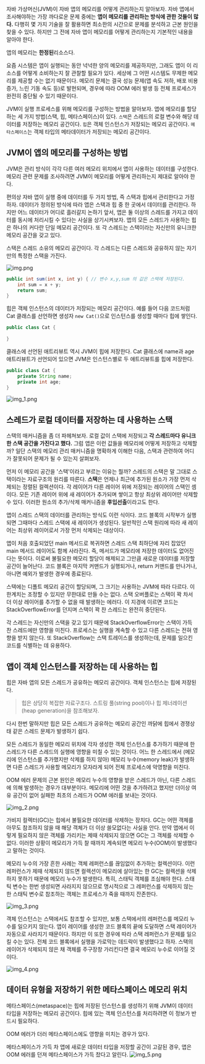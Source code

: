 자바 가상머신(JVM)이 자바 앱의 메모리를 어떻게 관리하는지 알아보자.
자바 앱에서 조사해야하는 가장 까다로운 문제 중에는 **앱이 메모리를 관리하는 방식에 관한 것들이 많다.**
다행히 몇 가지 기술을 잘 활용하면 최소한의 시간으로 문제를 분석하고 근본 원인을 찾을 수 있다.
하지만 그 전에 자바 앱이 메모리를 어떻게 관리하는지 기본적인 내용을 알아야 한다.

앱의 메모리는 **한정된**리소스다.

요즘 시스템은 앱이 실행되는 동안 넉넉한 양의 메모리를 제공하지만, 그래도 앱이 이 리소스를 어떻게 소비하는지 잘 관찰할 필요가 있다.
세상에 그 어떤 시스템도 무제한 메모리를 제공할 수는 없기 때문이다. 메모리 문제는 결국 성능 문제(앱 속도 저하, 배포 비용 증가, 느린 기동 속도 등)로 발현되며,
경우에 따라 OOM 에러 발생 등 전체 프로세스가 완전히 중단될 수 있기 때문이다.

JVM이 실행 프로세스를 위해 메모리를 구성하는 방법을 알아보자.
앱에 메모리를 할당하는 세 가지 방법(스택, 힙, 메타스페이스)이 있다.
`스택`은 스레드의 로컬 변수와 해당 데이터를 저장하는 메모리 공간이다.
`힙`은 객체 인스턴스가 저장되는 메모리 공간이다.
`메타스페이스`는 객체 타입의 메타데이터가 저장되는 메모리 공간이다.

## JVM이 앱의 메모리를 구성하는 방법
JVM은 관리 방식이 각각 다른 여러 메모리 위치에서 앱이 사용하는 데이터를 구성한다.
메모리 관련 문제를 조사하려면 JVM이 메모리를 어떻게 관리하는지 제대로 알아야 한다.

편의상 자바 앱이 실행 중에 데이터를 두 가지 방법, 즉 스택과 힙에서 관리한다고 가정하자.
데이터가 정의된 방식에 따라 앱은 스택과 힙 중 한 곳에서 데이터를 관리한다.
하지만 어느 데이터가 어디로 흘러갈지 논하기 앞서, 앱은 둘 이상의 스레드를 가지고 데이터를 동시에 처리시킬 수
있다는 사실을 상기시켜보자. 앱의 모든 스레드가 사용하는 힙은 하나의 커다란 단일 메모리 공간이다.
또 각 스레드는 스택이라는 자신만의 유니크한 메모리 공간을 갖고 있다.

스택은 스레드 소유의 메모리 공간이다. 각 스레드는 다른 스레드와 공유하지 않는 자기만의 특정한 스택을 가진다.

![img.png](img.png)

```java
public int sum(int x, int y) { // 변수 x,y,sum 의 값은 스택에 저장된다.
    int sum = x + y;
    return sum;
}
```

힙은 객체 인스턴스의 데이터가 저장되는 메모리 공간이다. 예를 들어 다음 코드처럼 Cat 클래스를 선언하면
생성자 `new Cat()`으로 인스턴스를 생성할 때마다 힙에 쌓인다.

```java
public class Cat {
    
}
```

클래스에 선언된 애트리뷰트 역시 JVM이 힙에 저장한다. Cat 클래스에 name과 age 애트리뷰트가 선언되어 있으면
JVM은 인스턴스별로 두 애트리뷰트를 힙에 저장한다.
```java
public class Cat {
    private String name;
    private int age;
}
```

![img_1.png](img_1.png)

## 스레드가 로컬 데이터를 저장하는 데 사용하는 스택
스택의 매커니즘을 좀 더 파헤쳐보자. 로컬 값이 스택에 저장되고 **각 스레드마다 유니크한 스택 공간을 가진다고 했다.**
그럼 앱은 이런 값들을 메모리에 어떻게 저장하고 삭제할까? 일단 스택의 메모리 관리 매커니즘을 명확하게 이해한 다음, 스택과 관련하여 어디가 잘못되어
문제가 될 수 있는지 살펴보자.

먼저 이 메모리 공간을 '스택'이라고 부르는 이유는 뭘까?
스레드의 스택은 말 그대로 스택이라는 자료구조의 원리를 따른다.
**스택**은 언제나 최근에 추가된 원소가 가장 먼저 삭제되는 정렬된 컬렉션이다.
각 레이어가 다른 레이어 위에 저장되는 레이어의 스택인 셈이다. 모든 기존 레이어 위에 새 레이어가 추가되며 쌓이고
항상 최상위 레이어만 삭제할 수 있다. 이러한 원소의 추가/삭제 매커니즘을 **후입선출**이라고도 한다.

앱이 스레드 스택의 데이터를 관리하는 방식도 이런 식이다. 코드 블록의 시작부가 실행되면 그때마다 스레드 스택에
새 레이어가 생성된다. 일반적인 스택 원리에 따라 새 레이어는 최상위 레이어로서 가장 먼저 삭제되는 대상이다.

앱이 처음 호출되었던 main 메서드로 복귀하면 스레드 스택 최하단에 자리 잡았던 main 메서드 레이어도 함께 사라진다.
즉, 메서드가 메모리에 저장한 데이터도 없어진다는 뜻이다. 이로써 불필요한 메모리 할당이 해제되고 그만큼 새로운 데이터를 
저장할 공간이 늘어난다. 코드 블록은 마지막 커맨드가 실행되거나, return 커맨드를 만나거나, 아니면 예외가 발생한 경우에 종료된다.

스택에는 디폴트 메모리 공간이 할당되며, 그 크기는 사용하는 JVM에 따라 다르다. 이 한계치는 조정할 수 있지만 무한대로 만들 수는 없다.
스택 오버플로는 스택이 꽉 차서 더 이상 레이어를 추가할 수 없을 때 발생하는 에러다.
이 지경에 이르면 코드는 StackOverflowError를 던지며 스택이 꽉 찬 스레드는 완전히 중단된다.

각 스레드는 자신만의 스택을 갖고 있기 때문에 StackOverflowError는 스택이 가득 찬 스레드에만 영향을 미친다.
프로세스는 실행을 계속할 수 있고 다른 스레드는 전혀 영향을 받지 않는다. 또 StackOverflow는 스택 트레이스를 생성하는데, 
문제를 일으킨 코드를 식별하는 데 유용하다.

## 앱이 객체 인스턴스를 저장하는 데 사용하는 힙
힙은 자바 앱의 모든 스레드가 공유하는 메모리 공간이다. 객체 인스턴스는 힙에 저장된다.

>힙은 상당히 복잡한 자료구조다. 스트링 풀(string pool)이나 힙 제너레이션(heap generation)을 참조해보자.

다시 한번 말하지만 힙은 모든 스레드가 공유하는 메모리 공간인 까닭에 힙에서 경쟁상태 같은 스레드 문제가 발생하기 쉽다.

모든 스레드가 동일한 메모리 위치에 각자 생성한 객체 인스턴스를 추가하기 때문에 한 스레드가 다른 스레드의 실행에 영향을 미칠 수 있는 것이다.
어느 한 스레드에서 (메모리에 인스턴스를 추가했지만 삭제를 하지 않아) 메모리 누수(memory leak)가 발생하면 다른 스레드가 사용할 메모리가 모자라게 되어
전체 프로세스에 악영향을 미친다.

OOM 에러 문제의 근본 원인은 메모리 누수의 영향을 받은 스레드가 아닌, 다른 스레드에 의해 발생하는 경우가 대부분이다.
메모리에 어떤 것을 추가하려고 했지만 더이상 여유 공간이 없어 실패한 최초의 스레드가 OOM 에러를 보내는 것이다.


![img_2.png](img_2.png)


가비지 컬렉터(GC)는 힙에서 불필요한 데이터를 삭제하는 장치다.
GC는 어떤 객체를 아무도 참조하지 않을 때 해당 객체가 더 이상 쓸모없다는 사실을 안다.
만약 앱에서 이렇게 필요하지 않은 객체를 가리키는 제때 삭제되지 않으면 GC는 그 객체를 삭제할 수 없다.
이러한 상황이 메모리가 가득 찰 때까지 계속되면 메모리 누수(OOM)이 발생했다고 말하는 것이다.

메모리 누수의 가장 흔한 사례는 객체 레퍼런스를 끊임없이 추가하는 컬렉션이다. 이런 레퍼런스가 제때 삭제되지 않드면
컬렉션이 메모리에 살아있는 한 GC는 컬렉션을 삭제하지 못하기 때문에 메모리 누수가 발생한다. 특히, 스태틱 객체를 조심해야 한다.
스태틱 변수는 한번 생성되면 사라지지 않으므로 명시적으로 그 레퍼런스를 삭제하지 않는 한 스태틱 변수로 참조하는 객체는 프로세스가 죽을 때까지 잔존한다.

![img_3.png](img_3.png)

객체 인스턴스는 스택에서도 참조할 수 있지만, 보통 스택에서의 레퍼런스를 메모리 누수를 일으키지 않는다.
앱이 레이어를 생성한 코드 블록의 끝에 도달하면 스택 레이어가 자동으로 사라지기 때문이다.
하지만 이 또한 경우에 따라 스택 레퍼런스가 문제를 일으킬 수는 있다.
전체 코드 블록에서 실행을 가로막는 데드락이 발생했다고 하자.
스택의 레이어가 삭제되지 않은 채 객체를 주구장창 가리킨다면 결국 메모리 누수로 이어질 것이다.

![img_4.png](img_4.png)

## 데이터 유형을 저장하기 위한 메타스페이스 메모리 위치
메타스페이스(metaspace)는 힙에 저장된 인스턴스를 생성하기 위해 JVM이 데이터 타입을 저장하는 메모리 공간이다.
힙에 있는 객체 인스턴스를 처리하려면 이 정보가 반드시 필요하다.

OOM 에러가 더러 메타스페이스에도 영향을 미치는 경우가 있다.

메타스페이스가 가득 차 앱에 새로운 데이터 타입을 저장할 공간이 고갈된 경우, 앱은 OOM 에러를 던져 메타스페이스가 가득 찼다고 알린다.
![img_5.png](img_5.png)